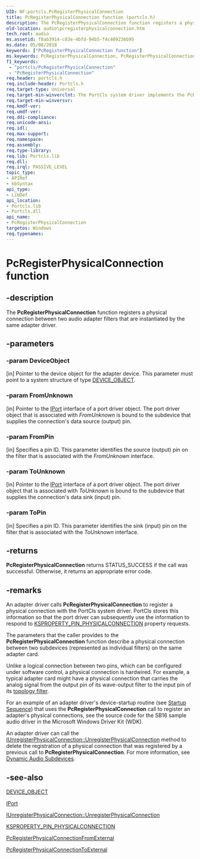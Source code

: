 ```yaml
---
UID: NF:portcls.PcRegisterPhysicalConnection
title: PcRegisterPhysicalConnection function (portcls.h)
description: The PcRegisterPhysicalConnection function registers a physical connection between two audio adapter filters that are instantiated by the same adapter driver.
old-location: audio\pcregisterphysicalconnection.htm
tech.root: audio
ms.assetid: f8ab3914-c83e-4bfd-94b5-f4c409236b95
ms.date: 05/08/2018
keywords: ["PcRegisterPhysicalConnection function"]
ms.keywords: PcRegisterPhysicalConnection, PcRegisterPhysicalConnection function [Audio Devices], audio.pcregisterphysicalconnection, audpc-routines_d806f159-7b56-428c-8780-f95d3c5f3b14.xml, portcls/PcRegisterPhysicalConnection
f1_keywords:
 - "portcls/PcRegisterPhysicalConnection"
 - "PcRegisterPhysicalConnection"
req.header: portcls.h
req.include-header: Portcls.h
req.target-type: Universal
req.target-min-winverclnt: The PortCls system driver implements the PcRegisterPhysicalConnection function in Microsoft Windows 98/Me and in Windows 2000 and later operating systems.
req.target-min-winversvr: 
req.kmdf-ver: 
req.umdf-ver: 
req.ddi-compliance: 
req.unicode-ansi: 
req.idl: 
req.max-support: 
req.namespace: 
req.assembly: 
req.type-library: 
req.lib: Portcls.lib
req.dll: 
req.irql: PASSIVE_LEVEL
topic_type:
- APIRef
- kbSyntax
api_type:
- LibDef
api_location:
- Portcls.lib
- Portcls.dll
api_name:
- PcRegisterPhysicalConnection
targetos: Windows
req.typenames: 
---
```


# PcRegisterPhysicalConnection function


## -description


The <b>PcRegisterPhysicalConnection</b> function registers a physical connection between two audio adapter filters that are instantiated by the same adapter driver.


## -parameters




### -param DeviceObject 
[in]
Pointer to the device object for the adapter device. This parameter must point to a system structure of type <a href="https://docs.microsoft.com/windows-hardware/drivers/ddi/wdm/ns-wdm-_device_object">DEVICE_OBJECT</a>.


### -param FromUnknown 
[in]
Pointer to the <a href="https://docs.microsoft.com/windows-hardware/drivers/ddi/portcls/nn-portcls-iport">IPort</a> interface of a port driver object. The port driver object that is associated with <i>FromUnknown</i> is bound to the subdevice that supplies the connection's data source (output) pin.


### -param FromPin 
[in]
Specifies a pin ID. This parameter identifies the source (output) pin on the filter that is associated with the <i>FromUnknown</i> interface.


### -param ToUnknown 
[in]
Pointer to the <a href="https://docs.microsoft.com/windows-hardware/drivers/ddi/portcls/nn-portcls-iport">IPort</a> interface of a port driver object. The port driver object that is associated with <i>ToUnknown</i> is bound to the subdevice that supplies the connection's data sink (input) pin.


### -param ToPin 
[in]
Specifies a pin ID. This parameter identifies the sink (input) pin on the filter that is associated with the <i>ToUnknown</i> interface.


## -returns



<b>PcRegisterPhysicalConnection</b> returns STATUS_SUCCESS if the call was successful. Otherwise, it returns an appropriate error code.




## -remarks



An adapter driver calls <b>PcRegisterPhysicalConnection</b> to register a physical connection with the PortCls system driver. PortCls stores this information so that the port driver can subsequently use the information to respond to <a href="https://docs.microsoft.com/windows-hardware/drivers/stream/ksproperty-pin-physicalconnection">KSPROPERTY_PIN_PHYSICALCONNECTION</a> property requests.

The parameters that the caller provides to the <b>PcRegisterPhysicalConnection</b> function describe a physical connection between two subdevices (represented as individual filters) on the same adapter card.

Unlike a logical connection between two pins, which can be configured under software control, a physical connection is hardwired. For example, a typical adapter card might have a physical connection that carries the analog signal from the output pin of its wave-output filter to the input pin of its <a href="https://docs.microsoft.com/windows-hardware/drivers/audio/topology-filters">topology filter</a>.

For an example of an adapter driver's device-startup routine (see <a href="https://docs.microsoft.com/windows-hardware/drivers/audio/startup-sequence">Startup Sequence</a>) that uses the <b>PcRegisterPhysicalConnection</b> call to register an adapter's physical connections, see the source code for the SB16 sample audio driver in the Microsoft Windows Driver Kit (WDK).

An adapter driver can call the <a href="https://docs.microsoft.com/windows-hardware/drivers/ddi/portcls/nf-portcls-iunregisterphysicalconnection-unregisterphysicalconnection">IUnregisterPhysicalConnection::UnregisterPhysicalConnection</a> method to delete the registration of a physical connection that was registered by a previous call to <b>PcRegisterPhysicalConnection</b>. For more information, see <a href="https://docs.microsoft.com/windows-hardware/drivers/audio/dynamic-audio-subdevices">Dynamic Audio Subdevices</a>.




## -see-also




<a href="https://docs.microsoft.com/windows-hardware/drivers/ddi/wdm/ns-wdm-_device_object">DEVICE_OBJECT</a>



<a href="https://docs.microsoft.com/windows-hardware/drivers/ddi/portcls/nn-portcls-iport">IPort</a>



<a href="https://docs.microsoft.com/windows-hardware/drivers/ddi/portcls/nf-portcls-iunregisterphysicalconnection-unregisterphysicalconnection">IUnregisterPhysicalConnection::UnregisterPhysicalConnection</a>



<a href="https://docs.microsoft.com/windows-hardware/drivers/stream/ksproperty-pin-physicalconnection">KSPROPERTY_PIN_PHYSICALCONNECTION</a>



<a href="https://docs.microsoft.com/windows-hardware/drivers/ddi/portcls/nf-portcls-pcregisterphysicalconnectionfromexternal">PcRegisterPhysicalConnectionFromExternal</a>



<a href="https://docs.microsoft.com/windows-hardware/drivers/ddi/portcls/nf-portcls-pcregisterphysicalconnectiontoexternal">PcRegisterPhysicalConnectionToExternal</a>
 

 

